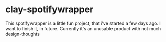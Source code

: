 
# clay-spotifywrapper

This spotifywrapper is a little fun project, that i've started a few days ago. I want to finish it, in future. Currently it's an unusable product with not much design-thoughts
